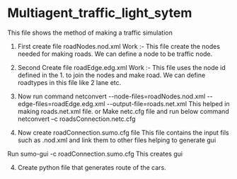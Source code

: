 # Multiagent_traffic_light_sytem
This file shows the method of making a traffic simulation

1. First create file roadNodes.nod.xml
Work :- This file create the nodes needed for making roads. We can define a node to be traffic node.

2. Second Create file roadEdge.edg.xml
Work :- This file uses the node id defined in the 1. to join the nodes and make road. We can define roadtypes in this file like 2 lane etc.


3. Now run command netconvert --node-files=roadNodes.nod.xml --edge-files=roadEdge.edg.xml --output-file=roads.net.xml
This helped in making roads.net.xml file.
or
Make netc.cfg file and run below command
netconvert –c roadsConnection.netc.cfg

4. Now create roadConnection.sumo.cfg file
This file contains the input fils such as .nod.xml and link them to other files helping to generate gui

Run sumo-gui -c roadConnection.sumo.cfg
This creates gui

4. Create python file that generates route of the cars.
